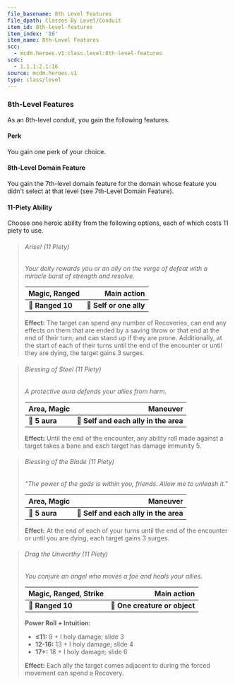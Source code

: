 ```yaml
---
file_basename: 8th Level Features
file_dpath: Classes By Level/Conduit
item_id: 8th-level-features
item_index: '16'
item_name: 8th-Level Features
scc:
  - mcdm.heroes.v1:class.level:8th-level-features
scdc:
  - 1.1.1:2.1:16
source: mcdm.heroes.v1
type: class/level
---
```


### 8th-Level Features

As an 8th-level conduit, you gain the following features.

#### Perk

You gain one perk of your choice.

#### 8th-Level Domain Feature

You gain the 7th-level domain feature for the domain whose feature you didn't select at that level (see 7th-Level Domain Feature).

#### 11-Piety Ability

Choose one heroic ability from the following options, each of which costs 11 piety to use.

<!-- -->
> ###### Arise! (11 Piety)
>
> *Your deity rewards you or an ally on the verge of defeat with a miracle burst of strength and resolve.*
>
> | **Magic, Ranged** |         **Main action** |
> | ----------------- | ----------------------: |
> | **📏 Ranged 10**  | **🎯 Self or one ally** |
>
> **Effect:** The target can spend any number of Recoveries, can end any effects on them that are ended by a saving throw or that end at the end of their turn, and can stand up if they are prone. Additionally, at the start of each of their turns until the end of the encounter or until they are dying, the target gains 3 surges.

<!-- -->
> ###### Blessing of Steel (11 Piety)
>
> *A protective aura defends your allies from harm.*
>
> | **Area, Magic** |                          **Maneuver** |
> | --------------- | ------------------------------------: |
> | **📏 5 aura**   | **🎯 Self and each ally in the area** |
>
> **Effect:** Until the end of the encounter, any ability roll made against a target takes a bane and each target has damage immunity 5.

<!-- -->
> ###### Blessing of the Blade (11 Piety)
>
> *"The power of the gods is within you, friends. Allow me to unleash it."*
>
> | **Area, Magic** |                          **Maneuver** |
> | --------------- | ------------------------------------: |
> | **📏 5 aura**   | **🎯 Self and each ally in the area** |
>
> **Effect:** At the end of each of your turns until the end of the encounter or until you are dying, each target gains 3 surges.

<!-- -->
> ###### Drag the Unworthy (11 Piety)
>
> *You conjure an angel who moves a foe and heals your allies.*
>
> | **Magic, Ranged, Strike** |               **Main action** |
> | ------------------------- | ----------------------------: |
> | **📏 Ranged 10**          | **🎯 One creature or object** |
>
> **Power Roll + Intuition:**
>
> - **≤11:** 9 + I holy damage; slide 3
> - **12-16:** 13 + I holy damage; slide 4
> - **17+:** 18 + I holy damage; slide 6
>
> **Effect:** Each ally the target comes adjacent to during the forced movement can spend a Recovery.
